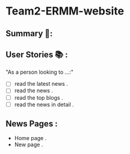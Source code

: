 # Team2-ERMM-website
## Summary 📝:

## User Stories 📚 :
"As a person looking to ...:"

- [ ]  read the latest news .
- [ ] read the news .
- [ ]  read the top blogs .
- [ ] read the news in detail .
## News Pages :
-  Home page .
-  New page .